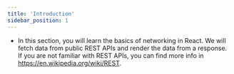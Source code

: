 ```yaml
---
title: 'Introduction'
sidebar_position: 1
---
```

- In this section, you will learn the basics of networking in React. We will fetch data from public REST APIs and render the data from a response. If you are not familiar with REST APIs, you can find more info in https://en.wikipedia.org/wiki/REST.